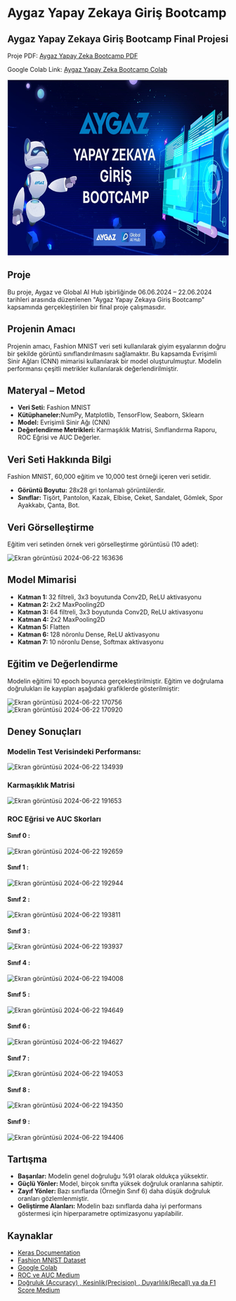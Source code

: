 <h1> Aygaz Yapay Zekaya Giriş Bootcamp</h1>
  <h2> Aygaz Yapay Zekaya Giriş Bootcamp Final Projesi </h2>
  <p> Proje PDF: <a href="Aygaz.Bootcamp.pdf" download>Aygaz Yapay Zeka Bootcamp PDF </a></p>
  <p> Google Colab Link: <a href="https://colab.research.google.com/drive/1XD47zCzj9BrPj6p8_En0dBOa50H9bEGV?usp=sharing"> Aygaz Yapay Zeka Bootcamp Colab </a></p>
  <img src="AygazBootcamp.jpg" width="700" height="400"></a>

 <h2> Proje </h2>

  <p> Bu proje, Aygaz ve Global AI Hub işbirliğinde 06.06.2024 – 22.06.2024 tarihleri arasında düzenlenen "Aygaz Yapay Zekaya Giriş Bootcamp" kapsamında gerçekleştirilen bir final proje çalışmasıdır.
</p>

 <h2> Projenin Amacı </h2>
  <p>Projenin amacı, Fashion MNIST veri seti kullanılarak giyim eşyalarının doğru bir şekilde görüntü sınıflandırılmasını sağlamaktır. Bu kapsamda Evrişimli Sinir Ağları (CNN) mimarisi kullanılarak bir model oluşturulmuştur. Modelin performansı çeşitli metrikler kullanılarak değerlendirilmiştir.</p>

 <h2> Materyal – Metod </h2>
  <p>
   <ul>
     <li><b>Veri Seti:</b> Fashion MNIST</li>
     <li><b>Kütüphaneler:</b>NumPy, Matplotlib, TensorFlow, Seaborn, Sklearn</li>
     <li><b> Model:</b> Evrişimli Sinir Ağı (CNN) </li>
     <li> <b> Değerlendirme Metrikleri: </b> Karmaşıklık Matrisi, Sınıflandırma Raporu, ROC Eğrisi ve AUC Değerler.</li>
   </ul>
  </p>

 <h2> Veri Seti Hakkında Bilgi</h2>
 <p> Fashion MNIST, 60,000 eğitim ve 10,000 test örneği içeren veri 
setidir.</p>
 <p> 
  <ul>
   <li><b>Görüntü Boyutu:</b> 28x28 gri tonlamalı görüntülerdir.</li>
   <li><b>Sınıflar:</b> Tişört, Pantolon, Kazak, Elbise, Ceket, Sandalet, Gömlek, Spor Ayakkabı, Çanta, Bot. </li>
  </ul>
 </p>

<h2> Veri Görselleştirme </h2>
 <p> Eğitim veri setinden örnek veri görselleştirme görüntüsü (10 adet):</p>

 ![Ekran görüntüsü 2024-06-22 163636](https://github.com/nuricakir/AygazYapayZeka/assets/112883476/7fe3afb3-ef14-4b13-a872-8e7bbb7cafdd)

 <h2> Model Mimarisi </h2>
  <p>
   <ul>
    <li> <b> Katman 1: </b> 32 filtreli, 3x3 boyutunda Conv2D, ReLU aktivasyonu  </li>
    <li> <b> Katman 2: </b> 2x2 MaxPooling2D  </li>
    <li> <b> Katman 3: </b>  64 filtreli, 3x3 boyutunda Conv2D, ReLU aktivasyonu  </li>
    <li> <b> Katman 4: </b> 2x2 MaxPooling2D  </li>
    <li> <b> Katman 5: </b> Flatten  </li>
    <li> <b> Katman 6: </b> 128 nöronlu Dense, ReLU aktivasyonu  </li>
    <li> <b> Katman 7: </b> 10 nöronlu Dense, Softmax aktivasyonu  </li>
   </ul>
  </p>

 <h2> Eğitim ve Değerlendirme</h2>
  <p> Modelin eğitimi 10 epoch boyunca gerçekleştirilmiştir. Eğitim ve doğrulama doğrulukları ile kayıpları aşağıdaki grafiklerde gösterilmiştir:</p>

  ![Ekran görüntüsü 2024-06-22 170756](https://github.com/nuricakir/AygazYapayZeka/assets/112883476/da6c2ded-7685-4e02-b36e-449d67800888)
  ![Ekran görüntüsü 2024-06-22 170920](https://github.com/nuricakir/AygazYapayZeka/assets/112883476/5275ae56-6a3c-4b67-b51d-bfd179d2179d)

 <h2> Deney Sonuçları </h2>

  <h3> Modelin Test Verisindeki Performansı:</h3>

  ![Ekran görüntüsü 2024-06-22 134939](https://github.com/nuricakir/AygazYapayZeka/assets/112883476/55e64717-ec24-4ec5-ad10-a9e80fc5081a) 


  <h3> Karmaşıklık Matrisi </h3>

   ![Ekran görüntüsü 2024-06-22 191653](https://github.com/nuricakir/AygazYapayZeka/assets/112883476/e62a82f4-cc4a-4696-9063-c668b4e37378)

  <h3> ROC Eğrisi ve AUC Skorları </h3>

 <h4> <b> Sınıf 0 : </b> </h4>
    
  ![Ekran görüntüsü 2024-06-22 192659](https://github.com/nuricakir/AygazYapayZeka/assets/112883476/78af19a5-762e-4c96-a975-a3d4fdde1f06) 
  
  <h4> <b> Sınıf 1 : </b> </h4>
    
  ![Ekran görüntüsü 2024-06-22 192944](https://github.com/nuricakir/AygazYapayZeka/assets/112883476/bdae513d-411a-481f-8820-49820215e0dc)

  <h4> <b> Sınıf 2 : </b> </h4>

  ![Ekran görüntüsü 2024-06-22 193811](https://github.com/nuricakir/AygazYapayZeka/assets/112883476/fa414c29-f3a3-4cb5-b411-279655cf1a65)

  <h4> <b> Sınıf 3 : </b> </h4>

  ![Ekran görüntüsü 2024-06-22 193937](https://github.com/nuricakir/AygazYapayZeka/assets/112883476/4509e7c8-eaf4-4a92-a2ac-80635818c14b)

  <h4> <b> Sınıf 4 : </b> </h4>

  ![Ekran görüntüsü 2024-06-22 194008](https://github.com/nuricakir/AygazYapayZeka/assets/112883476/26e49d73-7935-4239-b97b-31cb19b44a45)

  <h4> <b> Sınıf 5 : </b> </h4>

  ![Ekran görüntüsü 2024-06-22 194649](https://github.com/nuricakir/AygazYapayZeka/assets/112883476/2a0a4261-4c0c-47e4-ba16-53815e1d8a89)


  <h4> <b> Sınıf 6 : </b> </h4>
  
  ![Ekran görüntüsü 2024-06-22 194627](https://github.com/nuricakir/AygazYapayZeka/assets/112883476/d04473f1-633c-4876-a04a-c4e24b471ae4)

  <h4> <b> Sınıf 7 : </b> </h4>

  ![Ekran görüntüsü 2024-06-22 194053](https://github.com/nuricakir/AygazYapayZeka/assets/112883476/45ebc471-5a8c-4918-9694-ca3fb008ad2c)

  <h4> <b> Sınıf 8 : </b> </h4>

  ![Ekran görüntüsü 2024-06-22 194350](https://github.com/nuricakir/AygazYapayZeka/assets/112883476/244ac580-4e6b-4f4c-98b4-6540056a2e38)


  <h4> <b> Sınıf 9 : </b> </h4>

  ![Ekran görüntüsü 2024-06-22 194406](https://github.com/nuricakir/AygazYapayZeka/assets/112883476/9fb48fae-b106-4745-a25e-ac0bc2602383)

<h2> Tartışma </h2>
 <p>
  <ul>
   <li> <b> Başarılar:</b> Modelin genel doğruluğu %91 olarak oldukça yüksektir.</li>
   <li> <b> Güçlü Yönler: </b> Model, birçok sınıfta yüksek doğruluk oranlarına sahiptir. </li>
   <li> <b> Zayıf Yönler: </b> Bazı sınıflarda (Örneğin Sınıf 6) daha düşük doğruluk oranları gözlemlenmiştir.</li>
   <li> <b> Geliştirme Alanları:</b>  Modelin bazı sınıflarda daha iyi performans göstermesi için hiperparametre optimizasyonu yapılabilir.</li>
  </ul>
 </p>
<h2> Kaynaklar </h2>
 <p>
  <ul>
   <li> <a href="https://keras.io/"> Keras Documentation</a></li>
   <li> <a href="https://github.com/zalandoresearch/fashion-mnist">Fashion MNIST Dataset</a></li>
   <li> <a href="https://colab.google">Google Colab</a></li>
   <li> <a href="https://medium.com/@gulcanogundur/roc-ve-auc-1fefcfc71a14"> ROC ve AUC Medium</a></li>
   <li> <a href="https://medium.com/@gulcanogundur/do%C4%9Fruluk-accuracy-kesinlik-precision-duyarl%C4%B1l%C4%B1k-recall-ya-da-f1-score-300c925feb38)">Doğruluk (Accuracy) , Kesinlik(Precision) , Duyarlılık(Recall) ya da F1 Score Medium</a></li>
    
  </ul>
</p>


